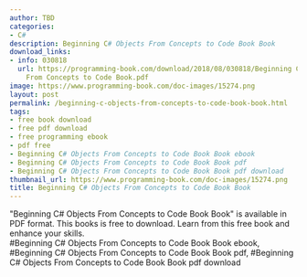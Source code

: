 ```yaml
---
author: TBD
categories:
- C#
description: Beginning C# Objects From Concepts to Code Book Book
download_links:
- info: 030818
  url: https://programming-book.com/download/2018/08/030818/Beginning C-sharp Objects
    From Concepts to Code Book.pdf
image: https://www.programming-book.com/doc-images/15274.png
layout: post
permalink: /beginning-c-objects-from-concepts-to-code-book-book.html
tags:
- free book download
- free pdf download
- free programming ebook
- pdf free
- Beginning C# Objects From Concepts to Code Book Book ebook
- Beginning C# Objects From Concepts to Code Book Book pdf
- Beginning C# Objects From Concepts to Code Book Book pdf download
thumbnail_url: https://www.programming-book.com/doc-images/15274.png
title: Beginning C# Objects From Concepts to Code Book Book
---
```


 
<div class="item-desc text-justify">
  "Beginning C# Objects From Concepts to Code Book Book" is available in PDF format. This books is free to download. Learn from this free book and enhance your skills.
  <br>
  #Beginning C# Objects From Concepts to Code Book Book ebook, #Beginning C# Objects From Concepts to Code Book Book pdf, #Beginning C# Objects From Concepts to Code Book Book pdf download
</div>